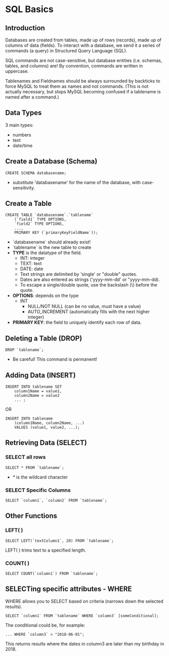 # SQL Basics

## Introduction

Databases are created from tables, made up of rows (records), made up of columns of data (fields). To interact with a database, we send it a series of commands (a query) in Structured Query Language (SQL).

SQL commands are not case-sensitive, but database entities (i.e. schemas, tables, and columns) are! By convention, commands are written in uppercase.

Tablenames and Fieldnames should be always surrounded by backticks to force MySQL to treat them as names and not commands. (This is not actually necessary, but stops MySQL becoming confused if a tablename is named after a command.)

## Data Types

3 main types:

- numbers
- text
- date/time

## Create a Database (Schema)

```
CREATE SCHEMA databasename;
```

- substitute 'databasename' for the name of the database, with case-sensitivity.

## Create a Table

```
CREATE TABLE `databasename`.`tablename`
	(`field1` TYPE OPTIONS,
	`field2` TYPE OPTIONS,
	...,
	PRIMARY KEY (`primaryKeyFieldName`));
```

- \`databasename\` should already exist!
- \`tablename\` is the new table to create
- **TYPE** is the datatype of the field.
	- INT: integer
	- TEXT: text
	- DATE: date
	- Text strings are delimited by 'single' or "double" quotes.
	- Dates are also entered as strings ('yyyy-mm-dd' or "yyyy-mm-dd).
	- To escape a single/double quote, use the backslash (\\) before the quote.
- **OPTIONS**: depends on the type
	- INT
		- NULL/NOT NULL (can be no value, must have a value)
		- AUTO_INCREMENT (automatically fills with the next higher integer)
- **PRIMARY KEY**: the field to uniquely identify each row of data.
 
## Deleting a Table (DROP)

```
DROP `tablename`;
```

- Be careful! This command is permanent!

## Adding Data (INSERT)

```
INSERT INTO tablename SET
	column1Name = value1,
	column2Name = value2
	... ;
```
		
OR
		
```
INSERT INTO tablename
	(column1Name, column2Name, ...)
	VALUES (value1, value2, ...);
```

## Retrieving Data (SELECT)

### SELECT all rows

	SELECT * FROM `tablename`;

- _\*_ is the wildcard character

### SELECT Specific Columns

	SELECT `column1`, `column2` FROM `tablename`;

## Other Functions

### LEFT( )

	SELECT LEFT(`textColumn1`, 20) FROM `tablename`;

LEFT( ) trims text to a specified length.

### COUNT( )

	SELECT COUNT(`column1`) FROM `tablename`;

## SELECTing specific attributes - WHERE

WHERE allows you to SELECT based on criteria (narrows down the selected results).

	SELECT `column1` FROM `tablename` WHERE `column3` [someConditional];

The conditional could be, for example:

	... WHERE `column3` > "2018-06-01";

This returns results where the dates in column3 are later than my birthday in 2018.










